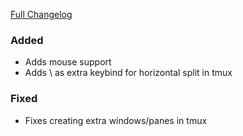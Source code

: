[Full Changelog][changelog]

### Added

- Adds mouse support
- Adds \ as extra keybind for horizontal split in tmux

### Fixed

- Fixes creating extra windows/panes in tmux

[changelog]: https://github.com/hassio-addons/addon-ssh/compare/v3.1.0...v3.2.0
